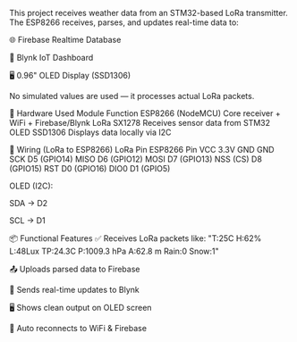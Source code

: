 This project receives weather data from an STM32-based LoRa transmitter. The ESP8266 receives, parses, and updates real-time data to:

🌐 Firebase Realtime Database

📲 Blynk IoT Dashboard

🖥️ 0.96" OLED Display (SSD1306)

No simulated values are used — it processes actual LoRa packets.

🧰 Hardware Used
Module	Function
ESP8266 (NodeMCU)	Core receiver + WiFi + Firebase/Blynk
LoRa SX1278	Receives sensor data from STM32
OLED SSD1306	Displays data locally via I2C

🔌 Wiring (LoRa to ESP8266)
LoRa Pin	ESP8266 Pin
VCC	3.3V
GND	GND
SCK	D5 (GPIO14)
MISO	D6 (GPIO12)
MOSI	D7 (GPIO13)
NSS (CS)	D8 (GPIO15)
RST	D0 (GPIO16)
DIO0	D1 (GPIO5)

OLED (I2C):

SDA → D2

SCL → D1

📦 Functional Features
✅ Receives LoRa packets like:
"T:25C H:62% L:48Lux TP:24.3C P:1009.3 hPa A:62.8 m Rain:0 Snow:1"

📤 Uploads parsed data to Firebase

🔔 Sends real-time updates to Blynk

🖥️ Shows clean output on OLED screen

📶 Auto reconnects to WiFi & Firebase
